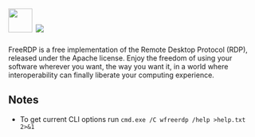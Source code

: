 # <img src="https://raw.githubusercontent.com/majkinetor/au-packages/master/freerdp.portable/icon.png" width="48" height="48"/> [![](https://img.shields.io/chocolatey/v/freerdp.portable.svg?color=red&label=freerdp.portable)](https://chocolatey.org/packages/freerdp.portable)

FreeRDP is a free implementation of the Remote Desktop Protocol (RDP), released under the Apache license. Enjoy the freedom of using your software wherever you want, the way you want it, in a world where interoperability can finally liberate your computing experience.


## Notes

- To get current CLI options run `cmd.exe /C wfreerdp /help >help.txt 2>&1`
